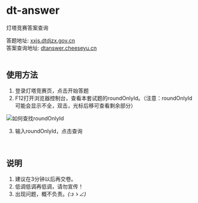 # dt-answer
灯塔竞赛答案查询

答题地址: [xxjs.dtdjzx.gov.cn](http://xxjs.dtdjzx.gov.cn/)</br>
答案查询地址: [dtanswer.cheeseyu.cn](http://dtanswer.cheeseyu.cn/)
</br>
</br>

## 使用方法
1. 登录灯塔竞赛页，点击开始答题
2. F12打开浏览器控制台，查看本套试题的roundOnlyId。（注意：roundOnlyId可能会显示不全，双击，光标后移可查看剩余部分）

![如何查找roundOnlyId](http://oiiwwqiek.bkt.clouddn.com/img/github/dt.jpg)

3. 输入roundOnlyId，点击查询
</br>

## 说明
1. 建议在3分钟以后再交卷。
2. 低调低调再低调，请勿宣传！
3. 出现问题，概不负责。_(:зゝ∠)_
